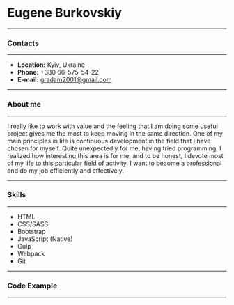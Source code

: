 # Eugene Burkovskiy
***
### Contacts
***
- **Location:** Kyiv, Ukraine
- **Phone:** +380 66-575-54-22
- **E-mail:** gradam2001@gmail.com
***
### About me
***
I really like to work with value and the feeling that I am doing some useful project gives me the most to keep moving in the same direction. One of my main principles in life is continuous development in the field that I have chosen for myself. Quite unexpectedly for me, having tried programming, I realized how interesting this area is for me, and to be honest, I devote most of my life to this particular field of activity. I want to become a professional and do my job efficiently and effectively.
***
### Skills
***
- HTML
- CSS/SASS
- Bootstrap
- JavaScript (Native)
- Gulp
- Webpack
- Git
***
### Code Example
***


